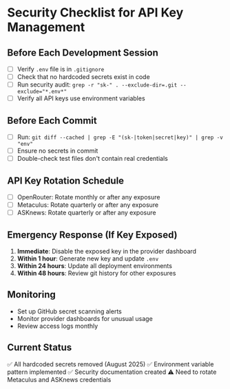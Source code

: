# Security Checklist for API Key Management

## Before Each Development Session

- [ ] Verify `.env` file is in `.gitignore`
- [ ] Check that no hardcoded secrets exist in code
- [ ] Run security audit: `grep -r "sk-" . --exclude-dir=.git --exclude="*.env*"`
- [ ] Verify all API keys use environment variables

## Before Each Commit

- [ ] Run: `git diff --cached | grep -E "(sk-|token|secret|key)" | grep -v "env"`
- [ ] Ensure no secrets in commit
- [ ] Double-check test files don't contain real credentials

## API Key Rotation Schedule

- [ ] OpenRouter: Rotate monthly or after any exposure
- [ ] Metaculus: Rotate quarterly or after any exposure
- [ ] ASKnews: Rotate quarterly or after any exposure

## Emergency Response (If Key Exposed)

1. **Immediate**: Disable the exposed key in the provider dashboard
2. **Within 1 hour**: Generate new key and update `.env`
3. **Within 24 hours**: Update all deployment environments
4. **Within 48 hours**: Review git history for other exposures

## Monitoring

- Set up GitHub secret scanning alerts
- Monitor provider dashboards for unusual usage
- Review access logs monthly

## Current Status

✅ All hardcoded secrets removed (August 2025)
✅ Environment variable pattern implemented
✅ Security documentation created
⚠️ Need to rotate Metaculus and ASKnews credentials
